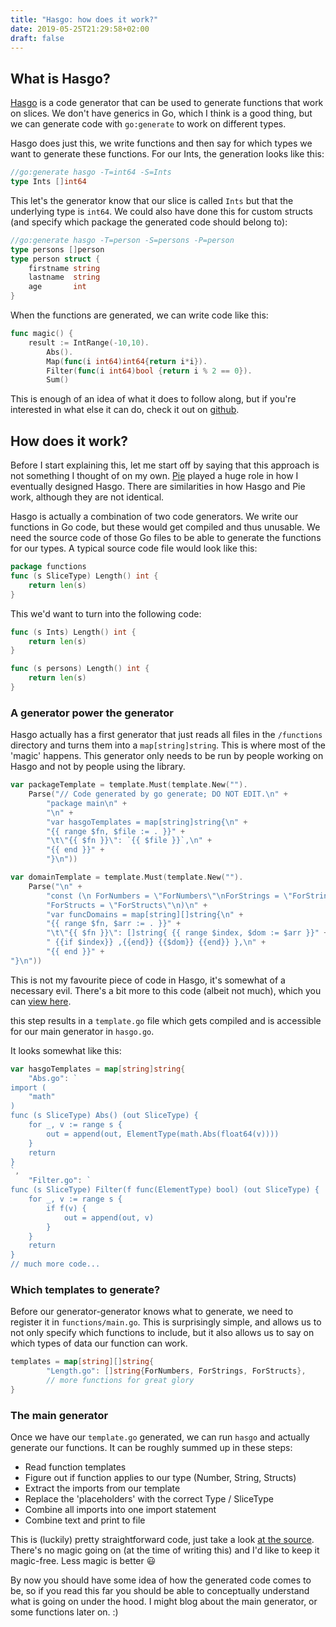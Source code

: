 ```yaml
---
title: "Hasgo: how does it work?"
date: 2019-05-25T21:29:58+02:00
draft: false 
---
```


## What is Hasgo?

[Hasgo](https://www.github.com/DylanMeeus/hasgo") is a code generator that can be used to generate functions that work on slices.
We don't have generics in Go, which I think is a good thing, but we can generate code with `go:generate` to work on different types.

Hasgo does just this, we write functions and then say for which types we want to generate these functions.
For our Ints, the generation looks like this:

```go
//go:generate hasgo -T=int64 -S=Ints
type Ints []int64
```

This let's the generator know that our slice is called `Ints` but that the underlying type is `int64`. We could also have done this for
custom structs (and specify which package the generated code should belong to):

```go
//go:generate hasgo -T=person -S=persons -P=person
type persons []person
type person struct {
    firstname string
    lastname  string
    age       int
}
```

When the functions are generated, we can write code like this:
```go
func magic() {
	result := IntRange(-10,10).
		Abs().
		Map(func(i int64)int64{return i*i}).
		Filter(func(i int64)bool {return i % 2 == 0}).
		Sum()
```

This is enough of an idea of what it does to follow along, but if you're interested in what else it
can do, check it out on [github](https://www.github.com/DylanMeeus/hasgo).

## How does it work?

Before I start explaining this, let me start off by saying that this approach is not something I
thought of on my own. [Pie](https://www.github.com/elliotchance/pie) played a huge role in how I
eventually designed Hasgo. There are similarities in how Hasgo and Pie work, although they are not
identical.

Hasgo is actually a combination of two code generators. We write our functions in Go code, but these would get compiled and thus unusable.
We need the source code of those Go files to be able to generate the functions for our types. A typical source code file would look like this:

```go
package functions
func (s SliceType) Length() int {
    return len(s)
}
```

This we'd want to turn into the following code:
```go
func (s Ints) Length() int {
    return len(s)
}

func (s persons) Length() int {
    return len(s)
}
```

### A generator power the generator

Hasgo actually has a first generator that just reads all files in the `/functions` directory and turns them into a `map[string]string`.
This is where most of the 'magic' happens. This generator only needs to be run by people working on Hasgo and not by people using the library.

```go
var packageTemplate = template.Must(template.New("").
	Parse("// Code generated by go generate; DO NOT EDIT.\n" +
		"package main\n" +
		"\n" +
		"var hasgoTemplates = map[string]string{\n" +
		"{{ range $fn, $file := . }}" +
		"\t\"{{ $fn }}\": `{{ $file }}`,\n" +
		"{{ end }}" +
		"}\n"))

var domainTemplate = template.Must(template.New("").
	Parse("\n" +
		"const (\n ForNumbers = \"ForNumbers\"\nForStrings = \"ForStrings\"\n" +
		"ForStructs = \"ForStructs\"\n)\n" +
		"var funcDomains = map[string][]string{\n" +
		"{{ range $fn, $arr := . }}" +
		"\t\"{{ $fn }}\": []string{ {{ range $index, $dom := $arr }}" +
		" {{if $index}} ,{{end}} {{$dom}} {{end}} },\n" +
		"{{ end }}" +
"}\n"))
```

This is not my favourite piece of code in Hasgo, it's somewhat of a necessary evil.
There's a bit more to this code (albeit not much), which you can [view here](https://github.com/DylanMeeus/hasgo/blob/master/generator.go).

this step results in a `template.go` file which gets compiled and is accessible for our main generator in `hasgo.go`.

It looks somewhat like this:

```go
var hasgoTemplates = map[string]string{
	"Abs.go": `
import (
	"math"
)
func (s SliceType) Abs() (out SliceType) {
	for _, v := range s {
		out = append(out, ElementType(math.Abs(float64(v))))
	}
	return
}
`,
	"Filter.go": `
func (s SliceType) Filter(f func(ElementType) bool) (out SliceType) {
	for _, v := range s {
		if f(v) {
			out = append(out, v)
		}
	}
	return
}
// much more code...
```

### Which templates to generate?

Before our generator-generator knows what to generate, we need to register it in `functions/main.go`.
This is surprisingly simple, and allows us to not only specify which functions to include, but it also
allows us to say on which types of data our function can work.

```go
templates = map[string][]string{
		"Length.go": []string{ForNumbers, ForStrings, ForStructs},
		// more functions for great glory
}
```

### The main generator

Once we have our `template.go` generated, we can run `hasgo` and actually generate our functions.
It can be roughly summed up in these steps:

* Read function templates
* Figure out if function applies to our type (Number, String, Structs)
* Extract the imports from our template
* Replace the 'placeholders' with the correct Type / SliceType
* Combine all imports into one import statement
* Combine text and print to file

This is (luckily) pretty straightforward code, just take a look [at the source](https://github.com/DylanMeeus/hasgo/blob/master/hasgo.go). There's no magic going on (at the time of  writing this) and I'd like to
keep it magic-free. Less magic is better :smiley:

By now you should have some idea of how the generated code comes to be, so if you read this far you should be able to conceptually
understand what is going on under the hood. I might blog about the main generator, or some functions
later on. :)
